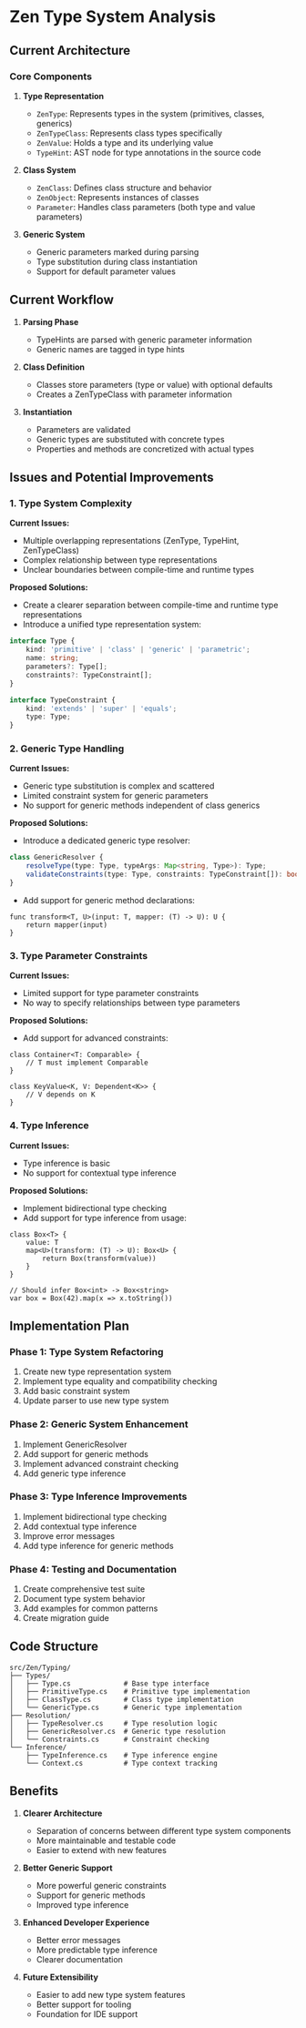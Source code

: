 # Zen Type System Analysis

## Current Architecture

### Core Components

1. **Type Representation**
   - `ZenType`: Represents types in the system (primitives, classes, generics)
   - `ZenTypeClass`: Represents class types specifically
   - `ZenValue`: Holds a type and its underlying value
   - `TypeHint`: AST node for type annotations in the source code

2. **Class System**
   - `ZenClass`: Defines class structure and behavior
   - `ZenObject`: Represents instances of classes
   - `Parameter`: Handles class parameters (both type and value parameters)

3. **Generic System**
   - Generic parameters marked during parsing
   - Type substitution during class instantiation
   - Support for default parameter values

## Current Workflow

1. **Parsing Phase**
   - TypeHints are parsed with generic parameter information
   - Generic names are tagged in type hints

2. **Class Definition**
   - Classes store parameters (type or value) with optional defaults
   - Creates a ZenTypeClass with parameter information

3. **Instantiation**
   - Parameters are validated
   - Generic types are substituted with concrete types
   - Properties and methods are concretized with actual types

## Issues and Potential Improvements

### 1. Type System Complexity

**Current Issues:**
- Multiple overlapping representations (ZenType, TypeHint, ZenTypeClass)
- Complex relationship between type representations
- Unclear boundaries between compile-time and runtime types

**Proposed Solutions:**
- Create a clearer separation between compile-time and runtime type representations
- Introduce a unified type representation system:
```typescript
interface Type {
    kind: 'primitive' | 'class' | 'generic' | 'parametric';
    name: string;
    parameters?: Type[];
    constraints?: TypeConstraint[];
}

interface TypeConstraint {
    kind: 'extends' | 'super' | 'equals';
    type: Type;
}
```

### 2. Generic Type Handling

**Current Issues:**
- Generic type substitution is complex and scattered
- Limited constraint system for generic parameters
- No support for generic methods independent of class generics

**Proposed Solutions:**
- Introduce a dedicated generic type resolver:
```typescript
class GenericResolver {
    resolveType(type: Type, typeArgs: Map<string, Type>): Type;
    validateConstraints(type: Type, constraints: TypeConstraint[]): boolean;
}
```
- Add support for generic method declarations:
```zen
func transform<T, U>(input: T, mapper: (T) -> U): U {
    return mapper(input)
}
```

### 3. Type Parameter Constraints

**Current Issues:**
- Limited support for type parameter constraints
- No way to specify relationships between type parameters

**Proposed Solutions:**
- Add support for advanced constraints:
```zen
class Container<T: Comparable> {
    // T must implement Comparable
}

class KeyValue<K, V: Dependent<K>> {
    // V depends on K
}
```

### 4. Type Inference

**Current Issues:**
- Type inference is basic
- No support for contextual type inference

**Proposed Solutions:**
- Implement bidirectional type checking
- Add support for type inference from usage:
```zen
class Box<T> {
    value: T
    map<U>(transform: (T) -> U): Box<U> {
        return Box(transform(value))
    }
}

// Should infer Box<int> -> Box<string>
var box = Box(42).map(x => x.toString())
```

## Implementation Plan

### Phase 1: Type System Refactoring
1. Create new type representation system
2. Implement type equality and compatibility checking
3. Add basic constraint system
4. Update parser to use new type system

### Phase 2: Generic System Enhancement
1. Implement GenericResolver
2. Add support for generic methods
3. Implement advanced constraint checking
4. Add generic type inference

### Phase 3: Type Inference Improvements
1. Implement bidirectional type checking
2. Add contextual type inference
3. Improve error messages
4. Add type inference for generic methods

### Phase 4: Testing and Documentation
1. Create comprehensive test suite
2. Document type system behavior
3. Add examples for common patterns
4. Create migration guide

## Code Structure

```
src/Zen/Typing/
├── Types/
│   ├── Type.cs             # Base type interface
│   ├── PrimitiveType.cs    # Primitive type implementation
│   ├── ClassType.cs        # Class type implementation
│   └── GenericType.cs      # Generic type implementation
├── Resolution/
│   ├── TypeResolver.cs     # Type resolution logic
│   ├── GenericResolver.cs  # Generic type resolution
│   └── Constraints.cs      # Constraint checking
└── Inference/
    ├── TypeInference.cs    # Type inference engine
    └── Context.cs          # Type context tracking
```

## Benefits

1. **Clearer Architecture**
   - Separation of concerns between different type system components
   - More maintainable and testable code
   - Easier to extend with new features

2. **Better Generic Support**
   - More powerful generic constraints
   - Support for generic methods
   - Improved type inference

3. **Enhanced Developer Experience**
   - Better error messages
   - More predictable type inference
   - Clearer documentation

4. **Future Extensibility**
   - Easier to add new type system features
   - Better support for tooling
   - Foundation for IDE support
